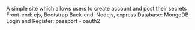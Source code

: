 A simple site which allows users to create account and post their secrets
Front-end: ejs, Bootstrap
Back-end: Nodejs, express
Database: MongoDB
Login and Register: passport - oauth2
